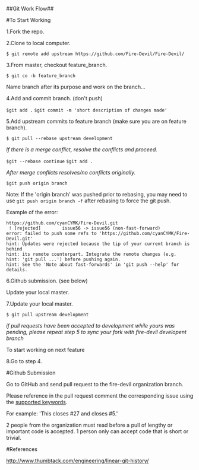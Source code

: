 ##Git Work Flow##


#To Start Working

1.Fork the repo.

2.Clone to local computer.

`$ git remote add upstream https://github.com/Fire-Devil/Fire-Devil/`

3.From  master, checkout feature_branch.

`$ git co -b feature_branch`

Name branch after its purpose and work on the branch...

4.Add and commit branch. (don't push)

`$git add .`
`$git commit -m 'short description of changes made'`

5.Add upstream commits to feature branch (make sure you are on feature branch).

`$ git pull --rebase upstream development`

_If there is a merge conflict, resolve the conflicts and proceed._

`$git --rebase continue`
`$git add .`


_After merge conflicts resolves/no conflicts originally._

`$git push origin branch`

Note: If the 'origin branch' was pushed prior to rebasing, you may need to use `git push origin branch -f` after rebasing to force the git push.

Example of the error:
```
https://github.com/cyanCYMK/Fire-Devil.git
 ! [rejected]        issue56 -> issue56 (non-fast-forward)
error: failed to push some refs to 'https://github.com/cyanCYMK/Fire-Devil.git'
hint: Updates were rejected because the tip of your current branch is behind
hint: its remote counterpart. Integrate the remote changes (e.g.
hint: 'git pull ...') before pushing again.
hint: See the 'Note about fast-forwards' in 'git push --help' for details.
```

6.Github submission. (see below)

Update your local master.

7.Update your local master.

`$ git pull upstream development`

_if pull requests have been accepted to development while yours
was pending, please repeat step 5 to sync your fork with fire-devil developent branch_

To start working on next feature

8.Go to step 4.

#Github Submission

Go to GitHub and send pull request to the fire-devil organization branch.

Please reference in the pull request comment the corresponding issue using the [supported keywords](https://help.github.com/articles/closing-issues-via-commit-messages/).

For example: 'This closes #27 and closes #5.'

2 people from the organization must read before a pull of lengthy or important code is accepted. 1 person only can accept code that is short or trivial.

#References

http://www.thumbtack.com/engineering/linear-git-history/
